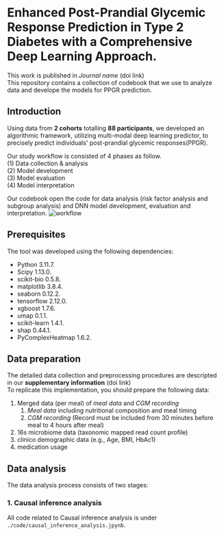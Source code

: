 # Enhanced Post-Prandial Glycemic Response Prediction in Type 2 Diabetes with a Comprehensive Deep Learning Approach.

This work is published in *Journal name* (doi link)  
This repository contains a collection of codebook that we use to analyze data and develope the models for PPGR prediction. 
## Introduction  
Using data from **2 cohorts** totalling **88 participants**, we developed an algorithmic framework, utilizing multi-modal deep learning predictor, to precisely predict individuals' post-prandial glycemic responses(PPGR).  

Our study workflow is consisted of 4 phases as follow.  
(1) Data collection & analysis  
(2) Model development   
(3) Model evaluation  
(4) Model interpretation  

Our codebook open the code for data analysis (risk factor analysis and subgroup analysis) and DNN model development, evaluation and interpretation.
![workflow](https://github.com/user-attachments/assets/c6256326-1142-413d-b78c-e2a05846afdc)

## Prerequisites
The tool was developed using the following dependencies: 
* Python 3.11.7.  
* Scipy 1.13.0.   
* scikit-bio 0.5.8.   
* matplotlib 3.8.4.   
* seaborn 0.12.2.   
* tensorflow 2.12.0.   
* xgboost 1.7.6.   
* umap 0.1.1.  
* scikit-learn 1.4.1.   
* shap 0.44.1.
* PyComplexHeatmap 1.6.2.  

## Data preparation
The detailed data collection and preprocessing procedures are descripted in our **supplementary information** (doi link)  
To replicate this implementation, you should prepare the following data:  
1. Merged data (per meal) of *meal data* and *CGM recording* 
    1. *Meal data* including nutritional composition and meal timing
    2. *CGM recording* (Record must be included from 30 minutes before meal to 4 hours after meal)
2. 16s microbiome data (taxonomic mapped read count profile)
3. clinico demographic data (e.g., Age, BMI, HbAc1)
4. medication usage

## Data analysis
The data analysis process consists of two stages:  
### 1. Causal inference analysis
All code related to Causal inference analysis is under <code>./code/causal_inference_analysis.jpynb</code>.
